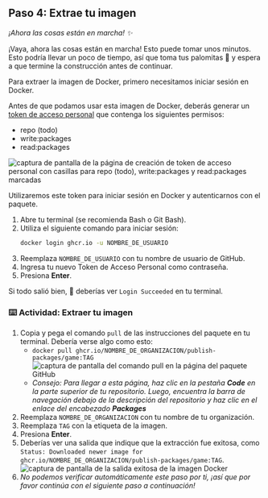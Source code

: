 <!--
  <<< Notas del autor: Paso 4 >>>
  Comienza este paso reconociendo el paso anterior.
  Define términos y enlaza a docs.github.com.
-->

## Paso 4: Extrae tu imagen

_¡Ahora las cosas están en marcha! :sparkles:_

¡Vaya, ahora las cosas están en marcha! Esto puede tomar unos minutos. Esto podría llevar un poco de tiempo, así que toma tus palomitas :popcorn: y espera a que termine la construcción antes de continuar.

Para extraer la imagen de Docker, primero necesitamos iniciar sesión en Docker.

Antes de que podamos usar esta imagen de Docker, deberás generar un [token de acceso personal](https://docs.github.com/es/authentication/keeping-your-account-and-data-secure/creating-a-personal-access-token) que contenga los siguientes permisos:

- repo (todo)
- write:packages
- read:packages

![captura de pantalla de la página de creación de token de acceso personal con casillas para repo (todo), write:packages y read:packages marcadas](https://user-images.githubusercontent.com/3250463/219254714-82bb1da5-33b1-491b-97c0-b25f51494f6a.png)

Utilizaremos este token para iniciar sesión en Docker y autenticarnos con el paquete.

1. Abre tu terminal (se recomienda Bash o Git Bash).
1. Utiliza el siguiente comando para iniciar sesión:
   ```bash
   docker login ghcr.io -u NOMBRE_DE_USUARIO
   ```
1. Reemplaza ``NOMBRE_DE_USUARIO`` con tu nombre de usuario de GitHub.
1. Ingresa tu nuevo Token de Acceso Personal como contraseña.
1. Presiona **Enter**.

Si todo salió bien, :crossed_fingers: deberías ver ``Login Succeeded`` en tu terminal.


### :keyboard: Actividad: Extraer tu imagen

1. Copia y pega el comando `pull` de las instrucciones del paquete en tu terminal. Debería verse algo como esto:
   - `docker pull ghcr.io/NOMBRE_DE_ORGANIZACION/publish-packages/game:TAG`
     ![captura de pantalla del comando pull en la página del paquete GitHub](https://user-images.githubusercontent.com/3250463/219254981-9ff949fa-4d01-46e3-9e3d-b8ce3710c2a9.png)
   - _Consejo: Para llegar a esta página, haz clic en la pestaña **Code** en la parte superior de tu repositorio. Luego, encuentra la barra de navegación debajo de la descripción del repositorio y haz clic en el enlace del encabezado **Packages**_
1. Reemplaza `NOMBRE_DE_ORGANIZACION` con tu nombre de tu organización.
1. Reemplaza `TAG` con la etiqueta de la imagen.
1. Presiona **Enter**.
1. Deberías ver una salida que indique que la extracción fue exitosa, como `Status: Downloaded newer image for ghcr.io/NOMBRE_DE_ORGANIZACION/publish-packages/game:TAG`.
   ![captura de pantalla de la salida exitosa de la imagen Docker](https://user-images.githubusercontent.com/3250463/219255178-3c943a6f-6c15-4f59-9002-228249b1c469.png)
1. _No podemos verificar automáticamente este paso por ti, ¡así que por favor continúa con el siguiente paso a continuación!_
